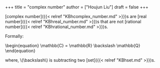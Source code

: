+++
title = "complex number"
author = ["Houjun Liu"]
draft = false
+++

[complex number]({{< relref "KBhcomplex_number.md" >}})s are [real number]({{< relref "KBhreal_number.md" >}})s that are not [rational number]({{< relref "KBhrational_number.md" >}})s.

Formally:

\begin{equation}
    \mathbb{C} = \mathbb{R} \backslash \mathbb{Q}
\end{equation}

where, \\(\backslash\\) is subtracting two [set]({{< relref "KBhset.md" >}})s.